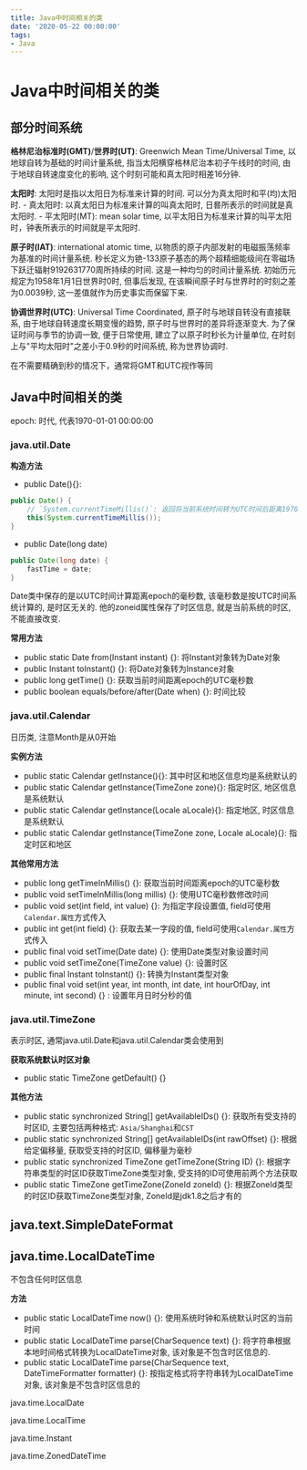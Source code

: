```yaml
---
title: Java中时间相关的类
date: '2020-05-22 00:00:00'
tags:
- Java
---
```


# Java中时间相关的类

## 部分时间系统

**格林尼治标准时(GMT)**/**世界时(UT)**: Greenwich Mean Time/Universal Time, 以地球自转为基础的时间计量系统, 指当太阳横穿格林尼治本初子午线时的时间, 由于地球自转速度变化的影响, 这个时刻可能和真太阳时相差16分钟.

**太阳时**: 太阳时是指以太阳日为标准来计算的时间. 可以分为真太阳时和平(均)太阳时. - 真太阳时: 以真太阳日为标准来计算的叫真太阳时, 日晷所表示的时间就是真太阳时. - 平太阳时(MT): mean solar time, 以平太阳日为标准来计算的叫平太阳时，钟表所表示的时间就是平太阳时.

**原子时(IAT)**: international atomic time, 以物质的原子内部发射的电磁振荡频率为基准的时间计量系统. 秒长定义为铯-133原子基态的两个超精细能级间在零磁场下跃迁辐射9192631770周所持续的时间. 这是一种均匀的时间计量系统. 初始历元规定为1958年1月1日世界时0时, 但事后发现, 在该瞬间原子时与世界时的时刻之差为0.0039秒, 这一差值就作为历史事实而保留下来.

**协调世界时(UTC)**: Universal Time Coordinated, 原子时与地球自转没有直接联系, 由于地球自转速度长期变慢的趋势, 原子时与世界时的差异将逐渐变大. 为了保证时间与季节的协调一致, 便于日常使用, 建立了以原子时秒长为计量单位, 在时刻上与"平均太阳时"之差小于0.9秒的时间系统, 称为世界协调时.

在不需要精确到秒的情况下，通常将GMT和UTC视作等同

## Java中时间相关的类

epoch: 时代, 代表1970-01-01 00:00:00

### java.util.Date

**构造方法**

- public Date(){}:

```java
public Date() {
    // `System.currentTimeMillis()`: 返回将当前系统时间转为UTC时间后距离1970-01-01 00:00:00的毫秒数, 均按UTC时间计算
    this(System.currentTimeMillis());
}
```

- public Date(long date)

```java
public Date(long date) {
    fastTime = date;
}
```

Date类中保存的是以UTC时间计算距离epoch的毫秒数, 该毫秒数是按UTC时间系统计算的, 是时区无关的. 他的zoneid属性保存了时区信息, 就是当前系统的时区, 不能直接改变.

**常用方法**

- public static Date from(Instant instant) {}: 将Instant对象转为Date对象
- public Instant toInstant() {}: 将Date对象转为Instance对象
- public long getTime() {}: 获取当前时间距离epoch的UTC毫秒数
- public boolean equals/before/after(Date when) {}: 时间比较

### java.util.Calendar

日历类, 注意Month是从0开始

**实例方法**

- public static Calendar getInstance(){}: 其中时区和地区信息均是系统默认的
- public static Calendar getInstance(TimeZone zone){}: 指定时区, 地区信息是系统默认
- public static Calendar getInstance(Locale aLocale){}: 指定地区, 时区信息是系统默认
- public static Calendar getInstance(TimeZone zone, Locale aLocale){}: 指定时区和地区

**其他常用方法**

- public long getTimeInMillis() {}: 获取当前时间距离epoch的UTC毫秒数
- public void setTimeInMillis(long millis) {}: 使用UTC毫秒数修改时间
- public void set(int field, int value) {}: 为指定字段设置值, field可使用`Calendar.属性`方式传入
- public int get(int field) {}: 获取去某一字段的值, field可使用`Calendar.属性`方式传入
- public final void setTime(Date date) {}: 使用Date类型对象设置时间
- public void setTimeZone(TimeZone value) {}: 设置时区
- public final Instant toInstant() {}: 转换为Instant类型对象
- public final void set(int year, int month, int date, int hourOfDay, int minute, int second) {} : 设置年月日时分秒的值

### java.util.TimeZone

表示时区, 通常java.util.Date和java.util.Calendar类会使用到

**获取系统默认时区对象**

- public static TimeZone getDefault() {}

**其他方法**

- public static synchronized String[] getAvailableIDs() {}: 获取所有受支持的时区ID, 主要包括两种格式: `Asia/Shanghai`和`CST`
- public static synchronized String[] getAvailableIDs(int rawOffset) {}: 根据给定偏移量, 获取受支持的时区ID, 偏移量为毫秒
- public static synchronized TimeZone getTimeZone(String ID) {}: 根据字符串类型的时区ID获取TimeZone类型对象, 受支持的ID可使用前两个方法获取
- public static TimeZone getTimeZone(ZoneId zoneId) {}: 根据ZoneId类型的时区ID获取TimeZone类型对象, ZoneId是jdk1.8之后才有的

## java.text.SimpleDateFormat

## java.time.LocalDateTime

不包含任何时区信息

**方法**

- public static LocalDateTime now() {}: 使用系统时钟和系统默认时区的当前时间
- public static LocalDateTime parse(CharSequence text) {}: 将字符串根据本地时间格式转换为LocalDateTime对象, 该对象是不包含时区信息的.
- public static LocalDateTime parse(CharSequence text, DateTimeFormatter formatter) {}: 按指定格式将字符串转为LocalDateTime对象, 该对象是不包含时区信息的

java.time.LocalDate

java.time.LocalTime

java.time.Instant

java.time.ZonedDateTime
